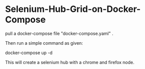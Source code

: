 # Selenium-Hub-Grid-on-Docker-Compose


pull a docker-compose file  "docker-compose.yaml" .

Then run a simple command as given:

docker-compose up -d

This will create a selenium hub with a chrome and firefox node.
